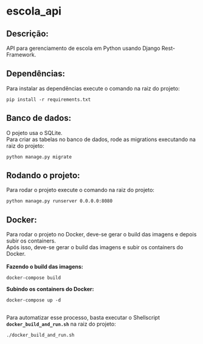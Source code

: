 # escola_api
Descrição:
----------
API para gerenciamento de escola em Python usando Django Rest-Framework.

Dependências:
-------------
Para instalar as dependências execute o comando na raiz do projeto:
```shell script
pip install -r requirements.txt
```

Banco de dados:
---------------
O pojeto usa o SQLite.<br>
Para criar as tabelas no banco de dados, rode as migrations executando na raiz do projeto:
```shell script
python manage.py migrate
```

Rodando o projeto:
------------------
Para rodar o projeto execute o comando na raiz do projeto: 
```shell script
python manage.py runserver 0.0.0.0:8080
```

Docker:
-------
Para rodar o projeto no Docker, deve-se gerar o build das imagens e depois subir os containers.<br>
Após isso, deve-se gerar o build das imagens e subir os containers do Docker.<br><br>
<b>Fazendo o build das imagens:</b>
```shell script
docker-compose build
```

<b>Subindo os containers do Docker:</b>
```shell script
docker-compose up -d
```

##
Para automatizar esse processo, basta executar o Shellscript <b>`docker_build_and_run.sh`</b> na raiz do projeto:
```shell script
./docker_build_and_run.sh
```

